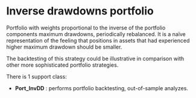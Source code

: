 
# Inverse drawdowns portfolio <a name="TOP">

Portfolio with weights proportional to the inverse of the portfolio
components maximum drawdowns, periodically rebalanced.
It is a naïve representation
of the feeling that positions in assets that had experienced higher maximum
drawdown should be smaller.


The backtesting of this strategy could be illustrative in comparison with
other more sophisticated portfolio strategies.   

There is 1 support class:

* **Port_InvDD** : performs portfolio backtesting, out-of-sample analyzes.
